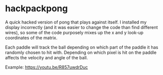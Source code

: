 # hackpackpong

A quick hacked version of pong that plays against itself.
I installed my display incorrectly (and it was easier to change the code than find different wires), so some of the code purposely mixes up the x and y look-up coordinates of the matrix.

Each paddle will track the ball depending on which part of the paddle it has randomly chosen to hit with. Depending on which pixel is hit on the paddle affects the velocity and angle of the ball.

Example: https://youtu.be/R857uwdrDuc

